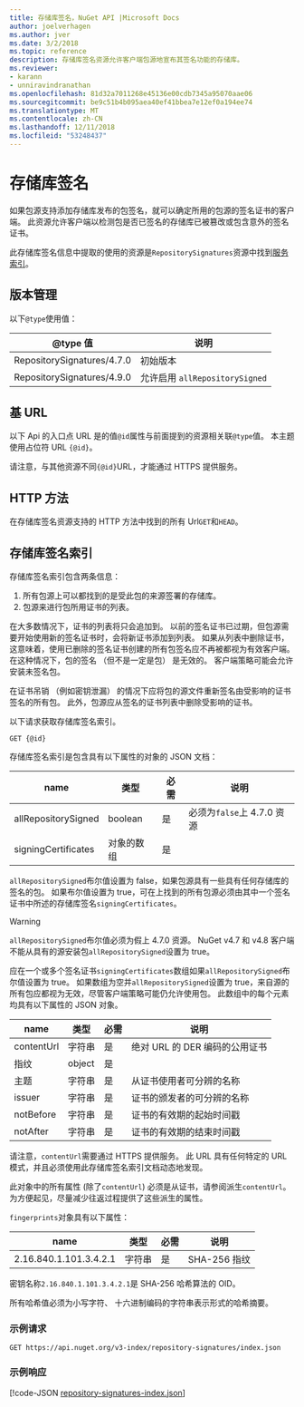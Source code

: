 ```yaml
---
title: 存储库签名，NuGet API |Microsoft Docs
author: joelverhagen
ms.author: jver
ms.date: 3/2/2018
ms.topic: reference
description: 存储库签名资源允许客户端包源地宣布其签名功能的存储库。
ms.reviewer:
- karann
- unniravindranathan
ms.openlocfilehash: 81d32a7011268e45136e00cdb7345a95070aae06
ms.sourcegitcommit: be9c51b4b095aea40ef41bbea7e12ef0a194ee74
ms.translationtype: MT
ms.contentlocale: zh-CN
ms.lasthandoff: 12/11/2018
ms.locfileid: "53248437"
---
```

# <a name="repository-signatures"></a>存储库签名

如果包源支持添加存储库发布的包签名，就可以确定所用的包源的签名证书的客户端。 此资源允许客户端以检测包是否已签名的存储库已被篡改或包含意外的签名证书。

此存储库签名信息中提取的使用的资源是`RepositorySignatures`资源中找到[服务索引](service-index.md)。

## <a name="versioning"></a>版本管理

以下`@type`使用值：

@type 值                | 说明
-------------------------- | -----
RepositorySignatures/4.7.0 | 初始版本
RepositorySignatures/4.9.0 | 允许启用 `allRepositorySigned`

## <a name="base-url"></a>基 URL

以下 Api 的入口点 URL 是的值`@id`属性与前面提到的资源相关联`@type`值。 本主题使用占位符 URL `{@id}`。

请注意，与其他资源不同`{@id}`URL，才能通过 HTTPS 提供服务。

## <a name="http-methods"></a>HTTP 方法

在存储库签名资源支持的 HTTP 方法中找到的所有 Url`GET`和`HEAD`。

## <a name="repository-signatures-index"></a>存储库签名索引

存储库签名索引包含两条信息：

1. 所有包源上可以都找到的是受此包的来源签署的存储库。
1. 包源来进行包所用证书的列表。

在大多数情况下，证书的列表将只会追加到。 以前的签名证书已过期，但包源需要开始使用新的签名证书时，会将新证书添加到列表。 如果从列表中删除证书，这意味着，使用已删除的签名证书创建的所有包签名应不再被都视为有效客户端。 在这种情况下，包的签名 （但不是一定是包） 是无效的。 客户端策略可能会允许安装未签名包。

在证书吊销 （例如密钥泄漏） 的情况下应将包的源文件重新签名由受影响的证书签名的所有包。 此外，包源应从签名的证书列表中删除受影响的证书。

以下请求获取存储库签名索引。

    GET {@id}

存储库签名索引是包含具有以下属性的对象的 JSON 文档：

name                | 类型             | 必需 | 说明
------------------- | ---------------- | -------- | -----
allRepositorySigned | boolean          | 是      | 必须为`false`上 4.7.0 资源
signingCertificates | 对象的数组 | 是      | 

`allRepositorySigned`布尔值设置为 false，如果包源具有一些具有任何存储库的签名的包。 如果布尔值设置为 true，可在上找到的所有包源必须由其中一个签名证书中所述的存储库签名`signingCertificates`。

> [!Warning]
> `allRepositorySigned`布尔值必须为假上 4.7.0 资源。 NuGet v4.7 和 v4.8 客户端不能从具有的源安装包`allRepositorySigned`设置为 true。

应在一个或多个签名证书`signingCertificates`数组如果`allRepositorySigned`布尔值设置为 true。 如果数组为空并`allRepositorySigned`设置为 true，来自源的所有包应都视为无效，尽管客户端策略可能仍允许使用包。 此数组中的每个元素均具有以下属性的 JSON 对象。

name         | 类型   | 必需 | 说明
------------ | ------ | -------- | -----
contentUrl   | 字符串 | 是      | 绝对 URL 的 DER 编码的公用证书
指纹 | object | 是      |
主题      | 字符串 | 是      | 从证书使用者可分辨的名称
issuer       | 字符串 | 是      | 证书的颁发者的可分辨的名称
notBefore    | 字符串 | 是      | 证书的有效期的起始时间戳
notAfter     | 字符串 | 是      | 证书的有效期的结束时间戳

请注意，`contentUrl`需要通过 HTTPS 提供服务。 此 URL 具有任何特定的 URL 模式，并且必须使用此存储库签名索引文档动态地发现。 

此对象中的所有属性 (除了`contentUrl`) 必须是从证书，请参阅派生`contentUrl`。
为方便起见，尽量减少往返过程提供了这些派生的属性。

`fingerprints`对象具有以下属性：

name                   | 类型   | 必需 | 说明
---------------------- | ------ | -------- | -----
2.16.840.1.101.3.4.2.1 | 字符串 | 是      | SHA-256 指纹

密钥名称`2.16.840.1.101.3.4.2.1`是 SHA-256 哈希算法的 OID。

所有哈希值必须为小写字符、 十六进制编码的字符串表示形式的哈希摘要。

### <a name="sample-request"></a>示例请求

    GET https://api.nuget.org/v3-index/repository-signatures/index.json

### <a name="sample-response"></a>示例响应

[!code-JSON [repository-signatures-index.json](./_data/repository-signatures-index.json)]
